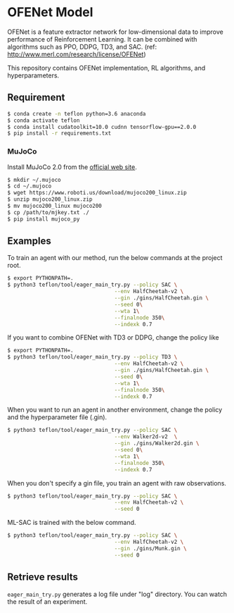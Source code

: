 # OFENet Model
OFENet is a feature extractor network for low-dimensional data to improve performance of Reinforcement Learning.
It can be combined with algorithms such as PPO, DDPG, TD3, and SAC. (ref: http://www.merl.com/research/license/OFENet)

This repository contains OFENet implementation, RL algorithms, and hyperparameters.

## Requirement

```bash
$ conda create -n teflon python=3.6 anaconda
$ conda activate teflon
$ conda install cudatoolkit=10.0 cudnn tensorflow-gpu==2.0.0
$ pip install -r requirements.txt
```

### MuJoCo

Install MuJoCo 2.0 from the [official web site](http://www.mujoco.org/index.html).

```bash
$ mkdir ~/.mujoco
$ cd ~/.mujoco
$ wget https://www.roboti.us/download/mujoco200_linux.zip
$ unzip mujoco200_linux.zip
$ mv mujoco200_linux mujoco200
$ cp /path/to/mjkey.txt ./
$ pip install mujoco_py
```

## Examples

To train an agent with our method, run the below commands at the project root.

```bash
$ export PYTHONPATH=.
$ python3 teflon/tool/eager_main_try.py --policy SAC \
                                  --env HalfCheetah-v2 \
                                  --gin ./gins/HalfCheetah.gin \
                                  --seed 0\
                                  --wta 1\
                                  --finalnode 350\
                                  --indexk 0.7
```

If you want to combine OFENet with TD3 or DDPG, change the policy like

```bash
$ export PYTHONPATH=.
$ python3 teflon/tool/eager_main_try.py --policy TD3 \
                                  --env HalfCheetah-v2 \
                                  --gin ./gins/HalfCheetah.gin \
                                  --seed 0\
                                  --wta 1\
                                  --finalnode 350\
                                  --indexk 0.7
```

When you want to run an agent in another environment, change the policy and 
the hyperparameter file (.gin).

```bash
$ python3 teflon/tool/eager_main_try.py --policy SAC \
                                  --env Walker2d-v2  \
                                  --gin ./gins/Walker2d.gin \
                                  --seed 0\
                                  --wta 1\
                                  --finalnode 350\
                                  --indexk 0.7
```

When you don't specify a gin file, you train an agent with raw observations. 

```bash
$ python3 teflon/tool/eager_main_try.py --policy SAC \
                                  --env HalfCheetah-v2 \
                                  --seed 0
```

ML-SAC is trained with the below command.

```bash
$ python3 teflon/tool/eager_main_try.py --policy SAC \
                                  --env HalfCheetah-v2 \
                                  --gin ./gins/Munk.gin \
                                  --seed 0
```

## Retrieve results

`eager_main_try.py` generates a log file under "log" directory. 
You can watch the result of an experiment.



